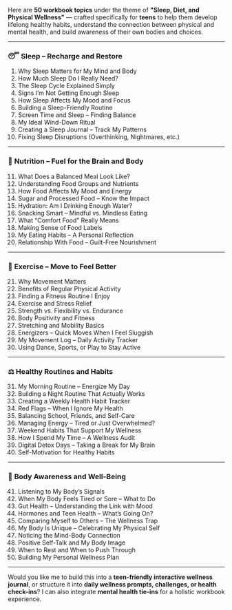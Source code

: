 Here are **50 workbook topics** under the theme of **"Sleep, Diet, and Physical Wellness"** — crafted specifically for **teens** to help them develop lifelong healthy habits, understand the connection between physical and mental health, and build awareness of their own bodies and choices.

---

### 😴 **Sleep – Recharge and Restore**
1. Why Sleep Matters for My Mind and Body  
2. How Much Sleep Do I Really Need?  
3. The Sleep Cycle Explained Simply  
4. Signs I’m Not Getting Enough Sleep  
5. How Sleep Affects My Mood and Focus  
6. Building a Sleep-Friendly Routine  
7. Screen Time and Sleep – Finding Balance  
8. My Ideal Wind-Down Ritual  
9. Creating a Sleep Journal – Track My Patterns  
10. Fixing Sleep Disruptions (Overthinking, Nightmares, etc.)  

---

### 🥗 **Nutrition – Fuel for the Brain and Body**
11. What Does a Balanced Meal Look Like?  
12. Understanding Food Groups and Nutrients  
13. How Food Affects My Mood and Energy  
14. Sugar and Processed Food – Know the Impact  
15. Hydration: Am I Drinking Enough Water?  
16. Snacking Smart – Mindful vs. Mindless Eating  
17. What “Comfort Food” Really Means  
18. Making Sense of Food Labels  
19. My Eating Habits – A Personal Reflection  
20. Relationship With Food – Guilt-Free Nourishment  

---

### 💪 **Exercise – Move to Feel Better**
21. Why Movement Matters  
22. Benefits of Regular Physical Activity  
23. Finding a Fitness Routine I Enjoy  
24. Exercise and Stress Relief  
25. Strength vs. Flexibility vs. Endurance  
26. Body Positivity and Fitness  
27. Stretching and Mobility Basics  
28. Energizers – Quick Moves When I Feel Sluggish  
29. My Movement Log – Daily Activity Tracker  
30. Using Dance, Sports, or Play to Stay Active  

---

### ⚖️ **Healthy Routines and Habits**
31. My Morning Routine – Energize My Day  
32. Building a Night Routine That Actually Works  
33. Creating a Weekly Health Habit Tracker  
34. Red Flags – When I Ignore My Health  
35. Balancing School, Friends, and Self-Care  
36. Managing Energy – Tired or Just Overwhelmed?  
37. Weekend Habits That Support My Wellness  
38. How I Spend My Time – A Wellness Audit  
39. Digital Detox Days – Taking a Break for My Brain  
40. Self-Motivation for Healthy Habits  

---

### 🧘 **Body Awareness and Well-Being**
41. Listening to My Body’s Signals  
42. When My Body Feels Tired or Sore – What to Do  
43. Gut Health – Understanding the Link with Mood  
44. Hormones and Teen Health – What’s Going On?  
45. Comparing Myself to Others – The Wellness Trap  
46. My Body Is Unique – Celebrating My Physical Self  
47. Noticing the Mind-Body Connection  
48. Positive Self-Talk and My Body Image  
49. When to Rest and When to Push Through  
50. Building My Personal Wellness Plan  

---

Would you like me to build this into a **teen-friendly interactive wellness journal**, or structure it into **daily wellness prompts, challenges, or health check-ins**? I can also integrate **mental health tie-ins** for a holistic workbook experience.